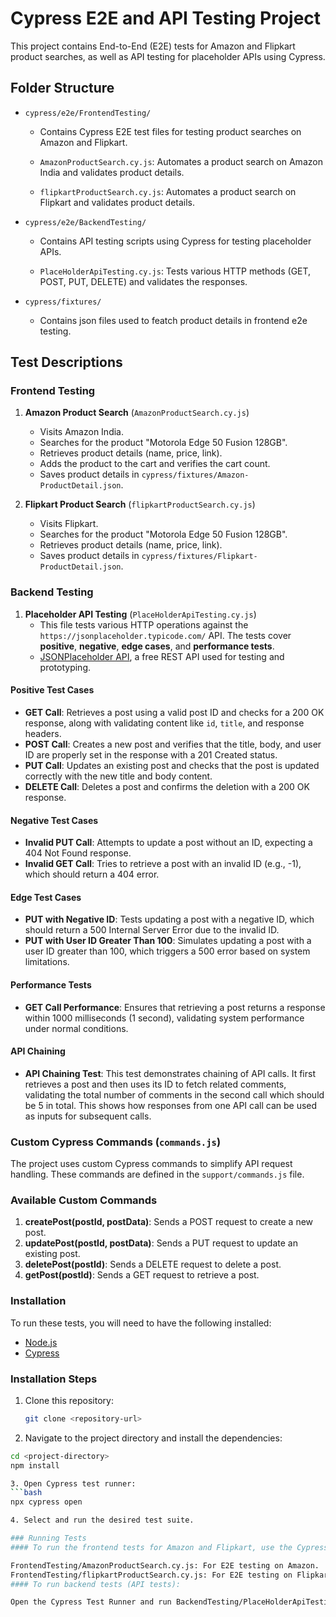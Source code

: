 # Cypress E2E and API Testing Project

This project contains End-to-End (E2E) tests for Amazon and Flipkart product searches, as well as API testing for placeholder APIs using Cypress.

## Folder Structure

- `cypress/e2e/FrontendTesting/`
  - Contains Cypress E2E test files for testing product searches on Amazon and Flipkart.

  - `AmazonProductSearch.cy.js`: Automates a product search on Amazon India and validates product details.
  - `flipkartProductSearch.cy.js`: Automates a product search on Flipkart and validates product details.

- `cypress/e2e/BackendTesting/`
  - Contains API testing scripts using Cypress for testing placeholder APIs.

  - `PlaceHolderApiTesting.cy.js`: Tests various HTTP methods (GET, POST, PUT, DELETE) and validates the responses.

- `cypress/fixtures/`
  - Contains json files used to featch product details in frontend e2e testing. 

## Test Descriptions

### Frontend Testing

1. **Amazon Product Search** (`AmazonProductSearch.cy.js`)
   - Visits Amazon India.
   - Searches for the product "Motorola Edge 50 Fusion 128GB".
   - Retrieves product details (name, price, link).
   - Adds the product to the cart and verifies the cart count.
   - Saves product details in `cypress/fixtures/Amazon-ProductDetail.json`.

2. **Flipkart Product Search** (`flipkartProductSearch.cy.js`)
   - Visits Flipkart.
   - Searches for the product "Motorola Edge 50 Fusion 128GB".
   - Retrieves product details (name, price, link).
   - Saves product details in `cypress/fixtures/Flipkart-ProductDetail.json`.

### Backend Testing

1. **Placeholder API Testing** (`PlaceHolderApiTesting.cy.js`)
   - This file tests various HTTP operations against the `https://jsonplaceholder.typicode.com/` API. The tests cover **positive**, **negative**, **edge cases**, and **performance tests**.
   - [JSONPlaceholder API](https://jsonplaceholder.typicode.com/posts), a free REST API used for testing and prototyping.

#### Positive Test Cases
   - **GET Call**: Retrieves a post using a valid post ID and checks for a 200 OK response, along with validating content like `id`, `title`, and response headers.
   - **POST Call**: Creates a new post and verifies that the title, body, and user ID are properly set in the response with a 201 Created status.
   - **PUT Call**: Updates an existing post and checks that the post is updated correctly with the new title and body content.
   - **DELETE Call**: Deletes a post and confirms the deletion with a 200 OK response.

#### Negative Test Cases
   - **Invalid PUT Call**: Attempts to update a post without an ID, expecting a 404 Not Found response.
   - **Invalid GET Call**: Tries to retrieve a post with an invalid ID (e.g., -1), which should return a 404 error.

#### Edge Test Cases
   - **PUT with Negative ID**: Tests updating a post with a negative ID, which should return a 500 Internal Server Error due to the invalid ID.
   - **PUT with User ID Greater Than 100**: Simulates updating a post with a user ID greater than 100, which triggers a 500 error based on system limitations.

#### Performance Tests
   - **GET Call Performance**: Ensures that retrieving a post returns a response within 1000 milliseconds (1 second), validating system performance under normal conditions.

#### API Chaining
   - **API Chaining Test**: This test demonstrates chaining of API calls. It first retrieves a post and then uses its ID to fetch related comments, validating the total number of comments in the second call which should be 5 in total. This shows how responses from one API call can be used as inputs for subsequent calls.

### Custom Cypress Commands (`commands.js`)

The project uses custom Cypress commands to simplify API request handling. These commands are defined in the `support/commands.js` file.

### Available Custom Commands

1. **createPost(postId, postData)**: Sends a POST request to create a new post.
2. **updatePost(postId, postData)**: Sends a PUT request to update an existing post.
3. **deletePost(postId)**: Sends a DELETE request to delete a post.
4. **getPost(postId)**: Sends a GET request to retrieve a post.

### Installation

To run these tests, you will need to have the following installed:

- [Node.js](https://nodejs.org/)
- [Cypress](https://www.cypress.io/)

### Installation Steps

1. Clone this repository:

   ```bash
   git clone <repository-url>

2. Navigate to the project directory and install the dependencies:

  ```bash
  cd <project-directory>
  npm install

3. Open Cypress test runner:
  ```bash
  npx cypress open

4. Select and run the desired test suite.

### Running Tests
#### To run the frontend tests for Amazon and Flipkart, use the Cypress Test Runner UI to execute:

  FrontendTesting/AmazonProductSearch.cy.js: For E2E testing on Amazon.
  FrontendTesting/flipkartProductSearch.cy.js: For E2E testing on Flipkart.
#### To run backend tests (API tests):

  Open the Cypress Test Runner and run BackendTesting/PlaceHolderApiTesting.cy.js.

